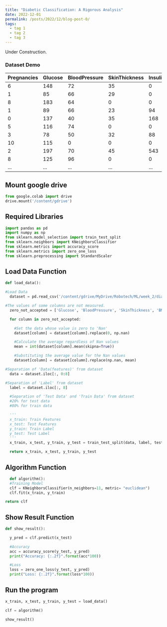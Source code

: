 ```yaml
---
title: "Diabetic Classification: A Rigorous Analysis"
date: 2022-12-01
permalink: /posts/2022/12/blog-post-0/
tags:
  - tag 1
  - tag 2
  - tag 3
---
```


Under Construction.

### Dataset Demo

| Pregnancies | Glucose | BloodPressure | SkinThickness | Insulin | BMI  | DiabetesPedigreeFunction | Age | Outcome |
| ----------- | ------- | ------------- | ------------- | ------- | ---- | ------------------------ | --- | ------- |
| 6           | 148     | 72            | 35            | 0       | 33.6 | 0.627                    | 50  | 1       |
| 1           | 85      | 66            | 29            | 0       | 26.6 | 0.351                    | 31  | 0       |
| 8           | 183     | 64            | 0             | 0       | 23.3 | 0.672                    | 32  | 1       |
| 1           | 89      | 66            | 23            | 94      | 28.1 | 0.167                    | 21  | 0       |
| 0           | 137     | 40            | 35            | 168     | 43.1 | 2.288                    | 33  | 1       |
| 5           | 116     | 74            | 0             | 0       | 25.6 | 0.201                    | 30  | 0       |
| 3           | 78      | 50            | 32            | 88      | 31   | 0.248                    | 26  | 1       |
| 10          | 115     | 0             | 0             | 0       | 35.3 | 0.134                    | 29  | 0       |
| 2           | 197     | 70            | 45            | 543     | 30.5 | 0.158                    | 53  | 1       |
| 8           | 125     | 96            | 0             | 0       | 0    | 0.232                    | 54  | 1       |
| ...         | ...     | ...           | ...           | ...     | ...  | ...                      | ... | ...     |

## Mount google drive

```python
from google.colab import drive
drive.mount('/content/gdrive')
```

## Required Libraries

```python
import pandas as pd
import numpy as np
from sklearn.model_selection import train_test_split
from sklearn.neighbors import KNeighborsClassifier
from sklearn.metrics import accuracy_score
from sklearn.metrics import zero_one_loss
from sklearn.preprocessing import StandardScaler
```

## Load Data Function

```python
def load_data():

#Load Data
  dataset = pd.read_csv('/content/gdrive/MyDrive/Robotech/ML/week_2/diabetes.csv')

#The values of some columns are not measured.
  zero_not_accepted = ['Glucose', 'BloodPressure', 'SkinThickness', 'BMI', 'Insulin']

  for column in zero_not_accepted:

    #Set the data whose value is zero to 'Nan'
    dataset[column] = dataset[column].replace(0, np.nan)

    #Calculate the average regardless of Nan values
    mean = int(dataset[column].mean(skipna=True))

    #Substituting the average value for the Nan values
    dataset[column] = dataset[column].replace(np.nan, mean)

#Separation of 'Data(features)' from dataset
  data = dataset.iloc[:, 0:8]

#Separation of 'Label' from dataset
  label = dataset.iloc[:, 8]

  #Separation of 'Test Data' and 'Train Data' from dataset
  #20% for test data
  #80% for train data

  '''
  x_train: Train Features
  x_test: Test Features
  y_train: Train Label
  y_test: Test Label
  '''
  x_train, x_test, y_train, y_test = train_test_split(data, label, test_size=0.2, random_state=42)

  return x_train, x_test, y_train, y_test
```

## Algorithm Function

```python
  def algorithm():
  #Training Model
  clf = KNeighborsClassifier(n_neighbors=11, metric= "euclidean")
  clf.fit(x_train, y_train)

return clf
```

## Show Result Function

```python
def show_result():

  y_pred = clf.predict(x_test)

  #Accuracy
  acc = accuracy_score(y_test, y_pred)
  print("Accuracy: {:.2f}".format(acc*100))

  #Loss
  loss = zero_one_loss(y_test, y_pred)
  print("Loss: {:.2f}".format(loss*100))
```

## Run the program

```python
x_train, x_test, y_train, y_test = load_data()

clf = algorithm()

show_result()
```
